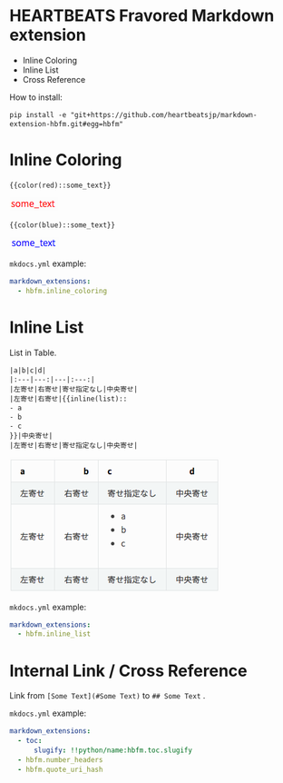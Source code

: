 HEARTBEATS Fravored Markdown extension
=========================================

- Inline Coloring
- Inline List
- Cross Reference

How to install:

```
pip install -e "git+https://github.com/heartbeatsjp/markdown-extension-hbfm.git#egg=hbfm"
```


# Inline Coloring

```
{{color(red)::some_text}}
```

![](README.assets/red.png)

```
{{color(blue)::some_text}}
```

![](README.assets/blue.png)

`mkdocs.yml` example:

```yaml
markdown_extensions:
  - hbfm.inline_coloring
```

# Inline List

List in Table.

```
|a|b|c|d|
|:---|---:|---|:---:|
|左寄せ|右寄せ|寄せ指定なし|中央寄せ|
|左寄せ|右寄せ|{{inline(list)::
- a
- b
- c
}}|中央寄せ|
|左寄せ|右寄せ|寄せ指定なし|中央寄せ|
```

![](README.assets/inline_list.png)

`mkdocs.yml` example:

```yaml
markdown_extensions:
  - hbfm.inline_list
```

# Internal Link / Cross Reference

Link from `[Some Text](#Some Text)` to `## Some Text` .

`mkdocs.yml` example:

```yaml
markdown_extensions:
  - toc:
      slugify: !!python/name:hbfm.toc.slugify
  - hbfm.number_headers
  - hbfm.quote_uri_hash
```
